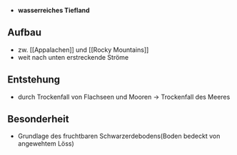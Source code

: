 - **wasserreiches Tiefland**

## Aufbau
- zw. [[Appalachen]] und [[Rocky Mountains]]
- weit nach unten erstreckende Ströme

## Entstehung
- durch Trockenfall von Flachseen und Mooren
-> Trockenfall des Meeres

## Besonderheit
- Grundlage des fruchtbaren Schwarzerdebodens(Boden bedeckt von angewehtem Löss)